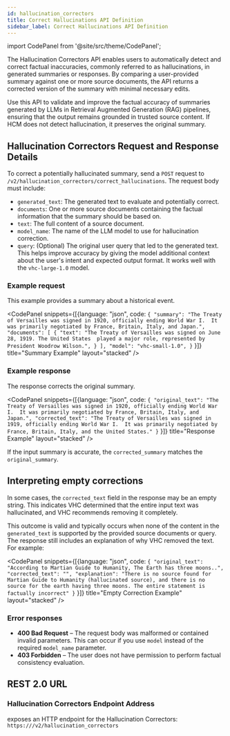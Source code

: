 ```yaml
---
id: hallucination_correctors
title: Correct Hallucinations API Definition
sidebar_label: Correct Hallucinations API Definition
---
```



import CodePanel from '@site/src/theme/CodePanel';

The Hallucination Correctors API enables users to automatically 
detect and correct factual inaccuracies, commonly referred to as 
hallucinations, in generated summaries or responses. By comparing a 
user-provided summary against one or more source documents, the API returns a 
corrected version of the summary with minimal necessary edits.

Use this API to validate and improve the factual accuracy of summaries 
generated by LLMs in Retrieval Augmented Generation (RAG) pipelines, ensuring 
that the output remains grounded in trusted source content. If HCM does not 
detect hallucination, it preserves the original summary.

## Hallucination Correctors Request and Response Details

To correct a potentially hallucinated summary, send a `POST` request to 
`/v2/hallucination_correctors/correct_hallucinations`. The request body must include:
* `generated_text`: The generated text to evaluate and potentially correct.
* `documents`: One or more source documents containing the factual information that 
  the summary should be based on.
* `text`: The full content of a source document.
* `model_name`: The name of the LLM model to use for hallucination correction.
* `query`: (Optional) The original user query that led to the generated text. 
  This helps improve accuracy by giving the model additional 
  context about the user's intent and expected output format. It works well 
  with the `vhc-large-1.0` model.


### Example request

This example provides a summary about a historical event.

<CodePanel snippets={[{language: "json", code: `{
   "summary": "The Treaty of Versailles was signed in 1920, officially ending World War I. 
   It was primarily negotiated by France, Britain, Italy, and Japan.",
   "documents": [
    {
      "text": "The Treaty of Versailles was signed on June 28, 1919. The United States 
      played a major role, represented by President Woodrow Wilson.",
    }
   ],
   "model": "vhc-small-1.0",
}`
}]} title="Summary Example" layout="stacked" />

### Example response

The response corrects the original summary.

<CodePanel snippets={[{language: "json", code: `{
   "original_text": "The Treaty of Versailles was signed in 1920, officially ending World War I. 
   It was primarily negotiated by France, Britain, Italy, and Japan.",
   "corrected_text": "The Treaty of Versailles was signed in 1919, officially ending World War I. 
   It was primarily negotiated by France, Britain, Italy, and the United States."
}`
}]} title="Response Example" layout="stacked" />

If the input summary is accurate, the `corrected_summary` matches the `original_summary`.

## Interpreting empty corrections

In some cases, the `corrected_text` field in the response may be an empty 
string. This indicates VHC determined that the entire input text was 
hallucinated, and VHC recommends removing it completely.

This outcome is valid and typically occurs when none of the content in the 
`generated_text` is supported by the provided source documents or query. The 
response still includes an explanation of why VHC removed the text. For 
example:

<CodePanel snippets={[{language: "json", code: `{
   "original_text": "According to Martian Guide to Humanity, The Earth has three moons..",
   "corrected_text": "",
   "explanation": "There is no source found for Martian Guide to Humanity (hallucinated source), and there is no source for the earth having three moons. The entire statement is factually incorrect"
}`
}]} title="Empty Correction Example" layout="stacked" />

### Error responses

* **400 Bad Request** – The request body was malformed or contained invalid 
  parameters. This can occur if you use `model` instead of the required `model_name` 
  parameter.
* **403 Forbidden** – The user does not have permission to perform factual 
  consistency evaluation.

## REST 2.0 URL

### Hallucination Correctors Endpoint Address

<Config v="names.product"/> exposes an HTTP endpoint for the Hallucination Correctors:
<code>https://<Config v="domains.rest.indexing"/>/v2/hallucination_correctors</code>
